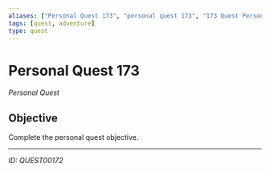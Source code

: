 ```yaml
---
aliases: ["Personal Quest 173", "personal quest 173", "173 Quest Personal"]
tags: [quest, adventure]
type: quest
---
```


# Personal Quest 173

*Personal Quest*

## Objective
Complete the personal quest objective.

---
*ID: QUEST00172*